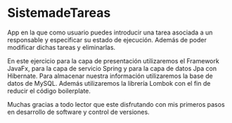 # SistemadeTareas
App en la que como usuario puedes introducir una tarea asociada a un responsable y especificar su estado de ejecución. Además de poder modificar dichas tareas y eliminarlas.

En este ejercicio para la capa de presentación utilizaremos el Framework JavaFx, para la capa de servicio Spring y para la capa de datos Jpa con Hibernate. Para almacenar nuestra información utilizaremos
la base de datos de MySQL. Además utilizaremos la librería Lombok con el fin de reducir el código boilerplate.

Muchas gracias a todo lector que este disfrutando con mis primeros pasos en desarrollo de software y control de versiones.
